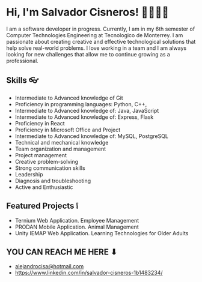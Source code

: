 # Hi, I'm Salvador Cisneros! 👋👨🏽‍💻

I am a software developer in progress. Currently, I am in my 6th semester of Computer Technologies Engineering at Tecnologico de Monterrey. I am passionate about creating creative and effective technological solutions that help solve real-world problems. I love working in a team and I am always looking for new challenges that allow me to continue growing as a professional.

## Skills 👓

- Intermediate to Advanced knowledge of Git
- Proficiency in programming languages: Python, C++,
- Intermediate to Advanced knowledge of: Java, JavaScript
- Intermediate to Advanced knowledge of: Express, Flask
- Proficiency in React
- Proficiency in Microsoft Office and Project
- Intermediate to Advanced knowledge of: MySQL, PostgreSQL
- Technical and mechanical knowledge
- Team organization and management
- Project management
- Creative problem-solving
- Strong communication skills
- Leadership
- Diagnosis and troubleshooting
- Active and Enthusiastic

## Featured Projects ❕

- Ternium Web Application. Employee Management
- PRODAN Mobile Application. Animal Management
- Unity IEMAP Web Application. Learning Technologies for Older Adults

## YOU CAN REACH ME HERE ⬇

- alejandrocisa@hotmail.com
- https://www.linkedin.com/in/salvador-cisneros-1b1483234/







